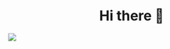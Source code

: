 <h1 style="text-align:center;"> Hi there 👋 </h1>

<img src="https://media-exp1.licdn.com/dms/image/C5616AQHzWX5SZLs22Q/profile-displaybackgroundimage-shrink_350_1400/0/1645400603943?e=1664409600&v=beta&t=JXwzMy3RHKtmLE6ld31yStnbKzRU_ZQL_kwLuehQCcg"/>
